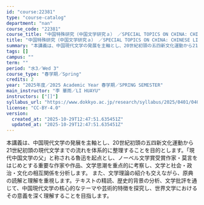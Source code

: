 ```yaml
---
id: "course:22381"
type: "course-catalog"
department: "nan"
course_code: "22381"
course_title: "中国特殊研究（中国文学研究ａ） ／SPECIAL TOPICS ON CHINA: CHINESE LITERATURE (a)"
title: "中国特殊研究（中国文学研究ａ） ／SPECIAL TOPICS ON CHINA: CHINESE LITERATURE (a)"
summary: "本講義は、中国現代文学の発展を主軸とし、20世紀初頭の五四新文化運動から21世紀初頭の現代文学までの流れを体系的に整理することを目的とします。「現代中国文学の父」と称される魯迅を起点とし、ノーベル文学賞受賞作家・莫言をはじめとする重要な作家…"
tags: []
campus: ""
term: ""
period: "水3／Wed 3"
course_type: "春学期／Spring"
credits: 2
year: "2025年度／2025 Academic Year 春学期／SPRING SEMESTER"
main_instructor: "李 華雨／LI HUAYU"
instructors: ["[]"]
syllabus_url: "https://www.dokkyo.ac.jp/research/syllabus/2025/0401/0401_22381_ja_JP.html"
license: "CC-BY-4.0"
version:
  created_at: "2025-10-29T12:47:51.635451Z"
  updated_at: "2025-10-29T12:47:51.635451Z"
---
```

本講義は、中国現代文学の発展を主軸とし、20世紀初頭の五四新文化運動から21世紀初頭の現代文学までの流れを体系的に整理することを目的とします。「現代中国文学の父」と称される魯迅を起点とし、ノーベル文学賞受賞作家・莫言をはじめとする重要な作家や作品、文学思潮を重点的に考察し、文学と社会・政治・文化の相互関係を分析します。 また、文学理論の紹介も交えながら、原典の読解と理解を重視します。テキストの精読、歴史的背景の分析、文学批評を通じて、中国現代文学の核心的なテーマや芸術的特徴を探究し、世界文学におけるその意義を深く理解することを目指します。
